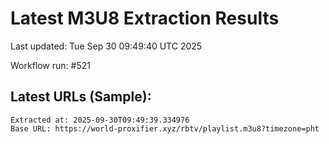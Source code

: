 # Latest M3U8 Extraction Results

Last updated: Tue Sep 30 09:49:40 UTC 2025

Workflow run: #521

## Latest URLs (Sample):
```
Extracted at: 2025-09-30T09:49:39.334976
Base URL: https://world-proxifier.xyz/rbtv/playlist.m3u8?timezone=pht

```
